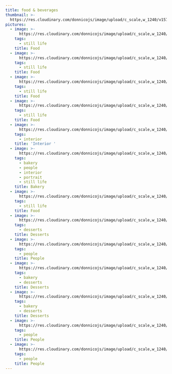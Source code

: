 ```yaml
---
title: food & beverages
thumbnail: >-
  https://res.cloudinary.com/donnicojs/image/upload/c_scale,w_1240/v1576418687/lifestyle/Lifestyle_-_Featured_Photo_yvlvpk.jpg
pictures:
  - image: >-
      https://res.cloudinary.com/donnicojs/image/upload/c_scale,w_1240/v1576421472/lifestyle/Food_001-1_am58li.jpg
    tags:
      - still life
    title: Food
  - image: >-
      https://res.cloudinary.com/donnicojs/image/upload/c_scale,w_1240/v1576421568/lifestyle/Food_002_g2agjq.jpg
    tags:
      - still life
    title: Food
  - image: >-
      https://res.cloudinary.com/donnicojs/image/upload/c_scale,w_1240/v1576421568/lifestyle/Food_003_kehmna.jpg
    tags:
      - still life
    title: Food
  - image: >-
      https://res.cloudinary.com/donnicojs/image/upload/c_scale,w_1240/v1576421549/lifestyle/Food_004_akpiic.jpg
    tags:
      - still life
    title: Food
  - image: >-
      https://res.cloudinary.com/donnicojs/image/upload/c_scale,w_1240/v1576421531/lifestyle/Food_005-1_pezfbn.jpg
    tags:
      - interior
    title: 'Interior '
  - image: >-
      https://res.cloudinary.com/donnicojs/image/upload/c_scale,w_1240/v1576418219/lifestyle/Lifestyle_007_-_Family_amnyer.jpg
    tags:
      - bakery
      - people
      - interior
      - portrait
      - still life
    title: Bakery
  - image: >-
      https://res.cloudinary.com/donnicojs/image/upload/c_scale,w_1240/v1576421535/lifestyle/Food_007-1_fjpvwf.jpg
    tags:
      - still life
    title: Food
  - image: >-
      https://res.cloudinary.com/donnicojs/image/upload/c_scale,w_1240/v1576422293/lifestyle/Food_008_rk4rat.jpg
    tags:
      - desserts
    title: Desserts
  - image: >-
      https://res.cloudinary.com/donnicojs/image/upload/c_scale,w_1240/v1576417975/lifestyle/Lifestyle_004_-_Portrait_ggtw2z.jpg
    tags:
      - people
    title: People
  - image: >-
      https://res.cloudinary.com/donnicojs/image/upload/c_scale,w_1240/v1576422430/lifestyle/Food_009_sjlbmn.jpg
    tags:
      - bakery
      - desserts
    title: Desserts
  - image: >-
      https://res.cloudinary.com/donnicojs/image/upload/c_scale,w_1240/v1576422421/lifestyle/Food_010_jtyvik.jpg
    tags:
      - bakery
      - desserts
    title: Desserts
  - image: >-
      https://res.cloudinary.com/donnicojs/image/upload/c_scale,w_1240/v1576422396/lifestyle/Food_012_eddrwy.jpg
    tags:
      - people
    title: People
  - image: >-
      https://res.cloudinary.com/donnicojs/image/upload/c_scale,w_1240/v1576422396/lifestyle/Food_013_insqlg.jpg
    tags:
      - people
    title: People
---
```


